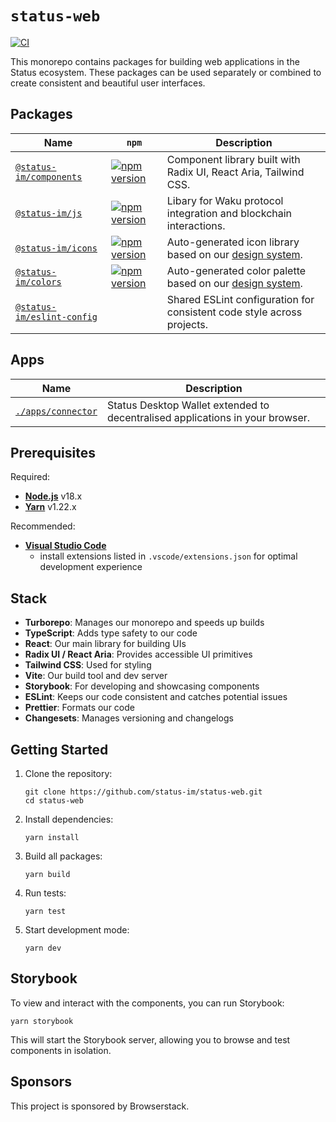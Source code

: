 # `status-web`

[![CI](https://github.com/status-im/status-web/actions/workflows/ci.yml/badge.svg)](https://github.com/status-im/status-web/actions/workflows/ci.yml)

This monorepo contains packages for building web applications in the Status ecosystem. These packages can be used separately or combined to create consistent and beautiful user interfaces.

## Packages

| Name                                                   | `npm`                                                                                                                     | Description                                                                                                                                                                   |
| ------------------------------------------------------ | ------------------------------------------------------------------------------------------------------------------------- | ----------------------------------------------------------------------------------------------------------------------------------------------------------------------------- |
| [`@status-im/components`](./packages/components)       | [![npm version](https://img.shields.io/npm/v/@status-im/components)](https://www.npmjs.com/package/@status-im/components) | Component library built with Radix UI, React Aria, Tailwind CSS.                                                                                                              |
| [`@status-im/js`](./packages/status-js)                | [![npm version](https://img.shields.io/npm/v/@status-im/js)](https://www.npmjs.com/package/@status-im/js)                 | Libary for Waku protocol integration and blockchain interactions.                                                                                                             |
| [`@status-im/icons`](./packages/icons)                 | [![npm version](https://img.shields.io/npm/v/@status-im/icons)](https://www.npmjs.com/package/@status-im/icons)           | Auto-generated icon library based on our [design system](https://www.figma.com/design/qLLuMLfpGxK9OfpIavwsmK/Iconset?node-id=3239-987&node-type=frame&t=0h8iIiZ3Sf0g4MRV-11). |
| [`@status-im/colors`](./packages/colors)               | [![npm version](https://img.shields.io/npm/v/@status-im/colors.svg)](https://www.npmjs.com/package/@status-im/colors)     | Auto-generated color palette based on our [design system](https://www.figma.com/design/v98g9ZiaSHYUdKWrbFg9eM/Foundations?node-id=619-5995&node-type=canvas&m=dev).           |
| [`@status-im/eslint-config`](./packages/eslint-config) |                                                                                                                           | Shared ESLint configuration for consistent code style across projects.                                                                                                        |

## Apps

| Name                                   | Description                                                                   |
| -------------------------------------- | ----------------------------------------------------------------------------- |
| [`./apps/connector`](./apps/connector) | Status Desktop Wallet extended to decentralised applications in your browser. |

## Prerequisites

Required:

- **[Node.js](https://nodejs.org/)** v18.x
- **[Yarn](https://yarnpkg.com/)** v1.22.x

Recommended:

- **[Visual Studio Code](https://code.visualstudio.com/)**
  - install extensions listed in `.vscode/extensions.json` for optimal development experience

## Stack

- **Turborepo**: Manages our monorepo and speeds up builds
- **TypeScript**: Adds type safety to our code
- **React**: Our main library for building UIs
- **Radix UI / React Aria**: Provides accessible UI primitives
- **Tailwind CSS**: Used for styling
- **Vite**: Our build tool and dev server
- **Storybook**: For developing and showcasing components
- **ESLint**: Keeps our code consistent and catches potential issues
- **Prettier**: Formats our code
- **Changesets**: Manages versioning and changelogs

## Getting Started

1. Clone the repository:

   ```
   git clone https://github.com/status-im/status-web.git
   cd status-web
   ```

2. Install dependencies:

   ```
   yarn install
   ```

3. Build all packages:

   ```
   yarn build
   ```

4. Run tests:

   ```
   yarn test
   ```

5. Start development mode:
   ```
   yarn dev
   ```

## Storybook

To view and interact with the components, you can run Storybook:

```
yarn storybook
```

This will start the Storybook server, allowing you to browse and test components in isolation.

## Sponsors

This project is sponsored by Browserstack.
